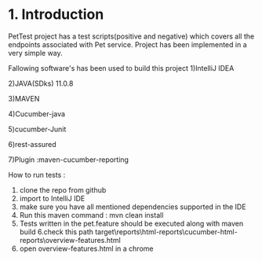 # 1. Introduction
PetTest project has a test scripts(positive and negative) which covers all the endpoints associated with Pet service.
Project has been implemented in a very simple way.

Fallowing software's has been used to build this project
1)IntelliJ IDEA

2)JAVA(SDks) 11.0.8

3)MAVEN

4)Cucumber-java

5)cucumber-Junit

6)rest-assured

7)Plugin :maven-cucumber-reporting


How to run tests :
1. clone the repo from github
2. import to IntelliJ IDE
3. make sure you have all mentioned dependencies supported in the IDE
4. Run this maven command : mvn clean install
5. Tests written in the pet.feature should be executed along with maven build
6.check this path target\reports\html-reports\cucumber-html-reports\overview-features.html
7. open overview-features.html in a chrome


          
